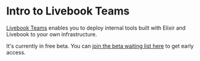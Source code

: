 # Intro to Livebook Teams

[Livebook Teams](https://livebook.dev/teams/?ref=docs) enables you to deploy internal tools built with Elixir and Livebook to your own infrastructure.

It's currently in free beta. You can [join the beta waiting list here](https://livebook.dev/teams/?ref=docs) to get early access.